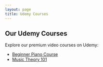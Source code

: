 ```yaml
---
layout: page
title: Udemy Courses
---
```


## Our Udemy Courses

Explore our premium video courses on Udemy:

- [Beginner Piano Course](https://www.udemy.com/course/your-course-id/)
- [Music Theory 101](https://www.udemy.com/course/your-course-id/)
